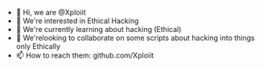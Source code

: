 - 👋 Hi, we are @Xploiit
- 👀 We're interested in Ethical Hacking
- 🌱 We're currently learning about hacking (Ethical)
- 💞️ We'relooking to collaborate on some scripts about hacking into things only Ethically
- 📫 How to reach them: github.com/Xploiit

